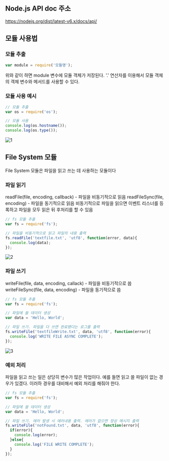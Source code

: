 ## Node.js API doc 주소
https://nodejs.org/dist/latest-v6.x/docs/api/

## 모듈 사용법

### 모듈 추출
~~~javascript
var module = require('모듈명');
~~~
위와 같이 하면 module 변수에 모듈 객체가 저장된다. '.' 연산자를 이용해서 모듈 객체의 객체 변수와 메서드를 사용할 수 있다.

### 모듈 사용 예시
~~~javascript
// 모듈 추출
var os = require('os');

// 모듈 사용
console.log(os.hostname());
console.log(os.type());
~~~

![1](http://i.imgur.com/OuUSvvn.jpg)

## File System 모듈
File System 모듈은 파일을 읽고 쓰는 데 사용하는 모듈이다
### 파일 읽기
readFile(file, encoding, callback) - 파일을 비동기적으로 읽음
readFileSync(file, encoding) - 파일을 동기적으로 읽음
비동기적으로 파일을 읽으면 이벤트 리스너를 등록하고 파일을 모두 읽은 뒤 후처리를 할 수 있음
~~~javascript
// fs 모듈 추출
var fs = require('fs');

// 파일을 비동기적으로 읽고 파일의 내용 출력
fs.readFile('textfile.txt', 'utf8', function(error, data){
  console.log(data);
});
~~~
![2](http://i.imgur.com/LwfStpc.jpg)

### 파일 쓰기
writeFile(file, data, encoding, callack) - 파일을 비동기적으로 씀
writeFileSync(file, data, encoding) - 파일을 동기적으로 씀
~~~javascript
// fs 모듈 추출
var fs = require('fs');

// 파일에 쓸 데이터 생성
var data = 'Hello, World';

// 파일 쓰기. 파일을 다 쓰면 완료됐다는 로그를 출력
fs.writeFile('textfileWrite.txt', data, 'utf8', function(error){
  console.log('WRITE FILE ASYNC COMPLETE');
});
~~~
![3](http://i.imgur.com/4lghzng.jpg)

### 예외 처리
파일을 읽고 쓰는 일은 상당히 변수가 많은 작업이다. 예를 들면 읽고 쓸 파일이 없는 경우가 있겠다. 이러하 경우를 대비해서 예외 처리를 해줘야 한다.
~~~javascript
// fs 모듈 추출
var fs = require('fs');

// 파일에 쓸 데이터 생성
var data = 'Hello, World';

// 파일 쓰기. 에러 발생 시 에러내용 출력. 에러가 없으면 정상 메시지 출력
fs.writeFile('notFound.txt', data, 'utf8', function(error){
  if(error){
    console.log(error);
  }else{
    console.log('FILE WRITE COMPLETE');
  }
});
~~~
